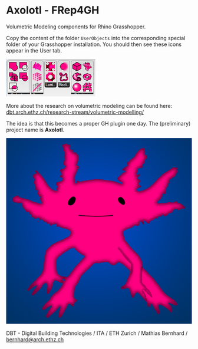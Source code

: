 # Axolotl - FRep4GH
Volumetric Modeling components for Rhino Grasshopper.

Copy the content of the folder `UserObjects` into the corresponding special folder of your Grasshopper installation. You should then see these icons appear in the User tab.

![icons](pix/icons.png)

More about the research on volumetric modeling can be found here:
[dbt.arch.ethz.ch/research-stream/volumetric-modelling/](http://dbt.arch.ethz.ch/research-stream/volumetric-modelling/)

The idea is that this becomes a proper GH plugin one day. The (preliminary) project name is **Axolotl**.

![Axolotl](pix/axolotl_gh.png)

DBT - Digital Building Technologies / ITA / ETH Zurich / Mathias Bernhard / [bernhard@arch.ethz.ch](mailto:bernhard@arch.ethz.ch)

